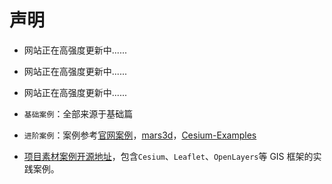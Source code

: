 # 声明

- 网站正在高强度更新中......
- 网站正在高强度更新中......
- 网站正在高强度更新中......

- `基础案例`：全部来源于基础篇
- `进阶案例`：案例参考[官网案例](https://sandcastle.cesium.com/index.html?src=3D%20Models.html&label=All)，[mars3d](http://mars3d.cn/example.html)，[Cesium-Examples](https://github.com/jiawanlong/Cesium-Examples)
- [项目素材案例开源地址](https://github.com/YGYong/gis-start)，包含`Cesium`、`Leaflet`、`OpenLayers`等 GIS 框架的实践案例。

<!-- 限制相机视角

:::details 展开代码

```vue

```

::: -->

<!-- <video controls width="600">
  <source src="../../Aassets/Practice/沿线标注.mp4" type="video/mp4" />
  您的浏览器不支持HTML5视频标签。
</video> -->

